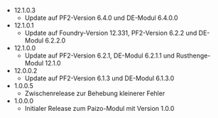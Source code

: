 - 12.1.0.3
    -  Update auf PF2-Version 6.4.0 und DE-Modul 6.4.0.0 
- 12.1.0.1
    - Update auf Foundry-Version 12.331, PF2-Version 6.2.2 und DE-Modul 6.2.2.0
- 12.1.0.0
    - Update auf PF2-Version 6.2.1, DE-Modul 6.2.1.1 und Rusthenge-Modul 12.1.0
- 12.0.0.2
    - Update auf PF2-Version 6.1.3 und DE-Modul 6.1.3.0
- 1.0.0.5
    - Zwischenrelease zur Behebung kleinerer Fehler
- 1.0.0.0
    - Initialer Release zum Paizo-Modul mit Version 1.0.0
